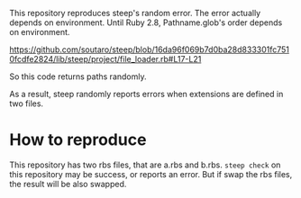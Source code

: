This repository reproduces steep's random error. The error actually depends on environment.
Until Ruby 2.8, Pathname.glob's order depends on environment.

https://github.com/soutaro/steep/blob/16da96f069b7d0ba28d833301fc7510fcdfe2824/lib/steep/project/file_loader.rb#L17-L21


So this code returns paths randomly.

As a result, steep randomly reports errors when extensions are defined in two files.


# How to reproduce

This repository has two rbs files, that are a.rbs and b.rbs.
`steep check` on this repository may be success, or reports an error. But if swap the rbs files, the result will be also swapped.

